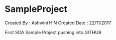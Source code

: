 # SampleProject

Created By : Ashwini H N
Created Date : 22/11/2017

First SOA Sample Project pushing into GITHUB
